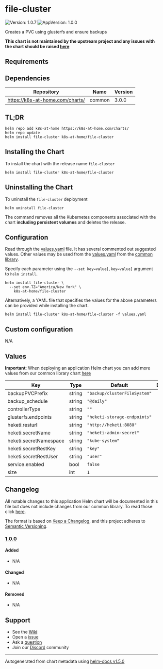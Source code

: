 # file-cluster

![Version: 1.0.7](https://img.shields.io/badge/Version-1.0.7-informational?style=flat-square) ![AppVersion: 1.0.0](https://img.shields.io/badge/AppVersion-1.0.0-informational?style=flat-square)

Creates a PVC using glusterfs and ensure backups

**This chart is not maintained by the upstream project and any issues with the chart should be raised [here](https://github.com/k8s-at-home/charts/issues/new/choose)**

## Requirements

## Dependencies

| Repository | Name | Version |
|------------|------|---------|
| https://k8s-at-home.com/charts/ | common | 3.0.0 |

## TL;DR

```console
helm repo add k8s-at-home https://k8s-at-home.com/charts/
helm repo update
helm install file-cluster k8s-at-home/file-cluster
```

## Installing the Chart

To install the chart with the release name `file-cluster`

```console
helm install file-cluster k8s-at-home/file-cluster
```

## Uninstalling the Chart

To uninstall the `file-cluster` deployment

```console
helm uninstall file-cluster
```

The command removes all the Kubernetes components associated with the chart **including persistent volumes** and deletes the release.

## Configuration

Read through the [values.yaml](./values.yaml) file. It has several commented out suggested values.
Other values may be used from the [values.yaml](../common/values.yaml) from the [common library](../common).

Specify each parameter using the `--set key=value[,key=value]` argument to `helm install`.

```console
helm install file-cluster \
  --set env.TZ="America/New York" \
    k8s-at-home/file-cluster
```

Alternatively, a YAML file that specifies the values for the above parameters can be provided while installing the chart.

```console
helm install file-cluster k8s-at-home/file-cluster -f values.yaml
```

## Custom configuration

N/A

## Values

**Important**: When deploying an application Helm chart you can add more values from our common library chart [here](https://github.com/k8s-at-home/charts/tree/master/charts/common/)

| Key | Type | Default | Description |
|-----|------|---------|-------------|
| backupPVCPrefix | string | `"backup/clusterFileSystem"` |  |
| backup_schedule | string | `"@daily"` |  |
| controllerType | string | `""` |  |
| glusterfs.endpoints | string | `"heketi-storage-endpoints"` |  |
| heketi.resturl | string | `"http://heketi:8080"` |  |
| heketi.secretName | string | `"heketi-admin-secret"` |  |
| heketi.secretNamespace | string | `"kube-system"` |  |
| heketi.secretRestKey | string | `"key"` |  |
| heketi.secretRestUser | string | `"user"` |  |
| service.enabled | bool | `false` |  |
| size | int | `1` |  |

## Changelog

All notable changes to this application Helm chart will be documented in this file but does not include changes from our common library. To read those click [here](https://github.com/k8s-at-home/charts/tree/master/charts/common/README.md#Changelog).

The format is based on [Keep a Changelog](https://keepachangelog.com/en/1.0.0/), and this project adheres to [Semantic Versioning](https://semver.org/spec/v2.0.0.html).

### [1.0.0]

#### Added

- N/A

#### Changed

- N/A

#### Removed

- N/A

[1.0.0]: #1.0.0

## Support

- See the [Wiki](https://github.com/k8s-at-home/charts/wiki)
- Open a [issue](https://github.com/k8s-at-home/charts/issues/new/choose)
- Ask a [question](https://github.com/k8s-at-home/charts/discussions)
- Join our [Discord](https://discord.gg/sTMX7Vh) community

----------------------------------------------
Autogenerated from chart metadata using [helm-docs v1.5.0](https://github.com/norwoodj/helm-docs/releases/v1.5.0)